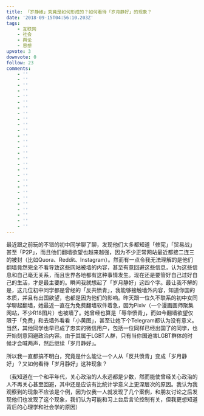 ```yaml
---
title: 「岁静婊」究竟是如何形成的？如何看待「岁月静好」的现象？
date: '2018-09-15T04:56:10.203Z'
tags:
    - 互联网
    - 社会
    - 舆论
    - 思想
upvote: 3
downvote: 0
follow: 23
comments:
    - ''
    - ''
    - ''
    - ''
    - ''
    - ''
    - ''
    - ''
    - ''
    - ''
    - ''
    - ''
    - ''
    - ''
    - ''
    - ''
    - ''
    - ''
    - ''
    - ''
    - ''
    - ''
    - ''
    - ''
    - ''
    - ''
    - ''
    - ''
---
```


最近跟之前玩的不错的初中同学聊了聊，发现他们大多都知道「修宪」「贸易战」甚至「P2P」，而且他们翻墙欲望也越来越强，因为不少正常网站最近都接二连三的被封（比如Quora、Reddit、Instagram）。然而有一点令我无法理解的是他们翻墙竟然完全不看导致这些网站被墙的内容，甚至有意回避这些信息，认为这些信息和自己毫无关系，而且世界各地都有这种事情发生。现在还是要管好自己过好自己的生活，才是最主要的。瞬间我就想起了「岁月静好」这四个字。最让我不解的是，这几位初中同学都是曾经的「反共愤青」，我能够接触墙外内容，知道你国的本质，并且有出国欲望，也都是因为他们的影响。昨天跟一位久不联系的初中女同学聊起翻墙，她最近一直在为免费翻墙软件着急，因为Pixiv（一个漫画画师聚集网站，不少R18图片）也被墙了。她曾经也算是「辱华愤青」，而如今翻墙欲望仅限于「免费」和去墙外看看「小黄图」，甚至让她下个Telegram都认为没有意义。当然，其他同学也早已成了忠实的微信用户，包括一位同样已经出国了的同学，也开始刻意回避政治内容。由于其属于LGBT人群，只有当你国迫害LGBT群体的时候才会喊两声，然后继续「岁月静好」。

所以我一直都搞不明白，究竟是什么能让一个人从「反共愤青」变成「岁月静好」？又如何看待「岁月静好」这种现象？

（我知道在一个和平年代，关心政治的人永远都是少数，然而能使曾经关心政治的人不再关心甚至回避，其中还是应该有比统计学意义上更深层次的原因。我认为我观察到的现象不应该是个例，因为仅我一人就发现了几个案例，和朋友讨论之后发现他们也发现了这个现象，我们认为可能和习上台后言论控制有关，但我更想知道背后的心理学和社会学的原因）
